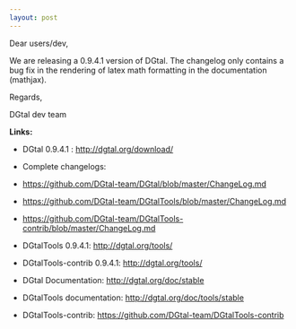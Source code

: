 ```yaml
---
layout: post
---
```

Dear users/dev,

We are releasing a 0.9.4.1 version of DGtal. The changelog only contains a bug fix in the rendering of latex math formatting in the documentation (mathjax).

Regards,

DGtal dev team

**Links:**

  * DGtal 0.9.4.1 : http://dgtal.org/download/
  * Complete changelogs:
   * https://github.com/DGtal-team/DGtal/blob/master/ChangeLog.md
   * https://github.com/DGtal-team/DGtalTools/blob/master/ChangeLog.md
   * https://github.com/DGtal-team/DGtalTools-contrib/blob/master/ChangeLog.md

  * DGtalTools 0.9.4.1: http://dgtal.org/tools/
  * DGtalTools-contrib 0.9.4.1: http://dgtal.org/tools/
  * DGtal Documentation: http://dgtal.org/doc/stable
  * DGtalTools documentation:  http://dgtal.org/doc/tools/stable
  * DGtalTools-contrib: https://github.com/DGtal-team/DGtalTools-contrib
